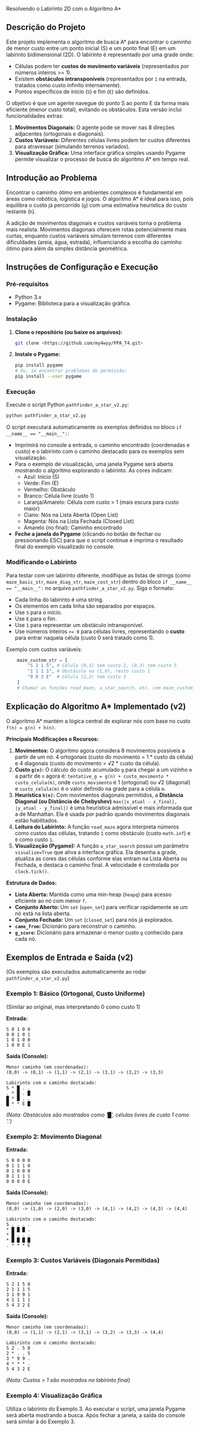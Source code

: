 Resolvendo o Labirinto 2D com o Algoritmo A*

## Descrição do Projeto

Este projeto implementa o algoritmo de busca A* para encontrar o caminho de menor custo entre um ponto inicial (S) e um ponto final (E) em um labirinto bidimensional (2D). O labirinto é representado por uma grade onde:

*   Células podem ter **custos de movimento variáveis** (representados por números inteiros >= 1).
*   Existem **obstáculos intransponíveis** (representados por `1` na entrada, tratados como custo infinito internamente).
*   Pontos específicos de início (`S`) e fim (`E`) são definidos.

O objetivo é que um agente navegue do ponto S ao ponto E da forma mais eficiente (menor custo total), evitando os obstáculos. Esta versão inclui funcionalidades extras:

1.  **Movimentos Diagonais:** O agente pode se mover nas 8 direções adjacentes (ortogonais e diagonais).
2.  **Custos Variáveis:** Diferentes células livres podem ter custos diferentes para atravessar (simulando terrenos variados).
3.  **Visualização Gráfica:** Uma interface gráfica simples usando Pygame permite visualizar o processo de busca do algoritmo A* em tempo real.

## Introdução ao Problema

Encontrar o caminho ótimo em ambientes complexos é fundamental em áreas como robótica, logística e jogos. O algoritmo A* é ideal para isso, pois equilibra o custo já percorrido (`g`) com uma estimativa heurística do custo restante (`h`).

A adição de movimentos diagonais e custos variáveis torna o problema mais realista. Movimentos diagonais oferecem rotas potencialmente mais curtas, enquanto custos variáveis simulam terrenos com diferentes dificuldades (areia, água, estrada), influenciando a escolha do caminho ótimo para além da simples distância geométrica.

## Instruções de Configuração e Execução

### Pré-requisitos

*   Python 3.x
*   Pygame: Biblioteca para a visualização gráfica.

### Instalação

1.  **Clone o repositório (ou baixe os arquivos):**
    ```bash
    git clone <https://github.com/my4wyy/FPA_T4.git>
    ```
2.  **Instale o Pygame:**
    ```bash
    pip install pygame
    # Ou, se encontrar problemas de permissão:
    pip install --user pygame
    ```

### Execução

Execute o script Python `pathfinder_a_star_v2.py`:
```bash
python pathfinder_a_star_v2.py
```
O script executará automaticamente os exemplos definidos no bloco `if __name__ == "__main__":`:

*   Imprimirá no console a entrada, o caminho encontrado (coordenadas e custo) e o labirinto com o caminho destacado para os exemplos sem visualização.
*   Para o exemplo de visualização, uma janela Pygame será aberta mostrando o algoritmo explorando o labirinto. As cores indicam:
    *   Azul: Início (S)
    *   Verde: Fim (E)
    *   Vermelho: Obstáculo
    *   Branco: Célula livre (custo 1)
    *   Laranja/Amarelo: Célula com custo > 1 (mais escura para custo maior)
    *   Ciano: Nós na Lista Aberta (Open List)
    *   Magenta: Nós na Lista Fechada (Closed List)
    *   Amarelo (no final): Caminho encontrado
*   **Feche a janela do Pygame** (clicando no botão de fechar ou pressionando ESC) para que o script continue e imprima o resultado final do exemplo visualizado no console.

### Modificando o Labirinto

Para testar com um labirinto diferente, modifique as listas de strings (como `maze_basic_str`, `maze_diag_str`, `maze_cost_str`) dentro do bloco `if __name__ == "__main__":` no arquivo `pathfinder_a_star_v2.py`. Siga o formato:

*   Cada linha do labirinto é uma string.
*   Os elementos em cada linha são separados por espaços.
*   Use `S` para o início.
*   Use `E` para o fim.
*   Use `1` para representar um obstáculo intransponível.
*   Use números inteiros `>= 0` para células livres, representando o **custo** para entrar naquela célula (custo 0 será tratado como 1).

Exemplo com custos variáveis:
```python
    maze_custom_str = [
        "S 2 1 5", # Célula (0,1) tem custo 2, (0,3) tem custo 5
        "1 1 1 1", # Obstáculo na (1,0), resto custo 1
        "0 0 3 E"  # Célula (2,2) tem custo 3
    ]
    # Chamar as funções read_maze, a_star_search, etc. com maze_custom_str
```

## Explicação do Algoritmo A* Implementado (v2)

O algoritmo A* mantém a lógica central de explorar nós com base no custo `f(n) = g(n) + h(n)`.

**Principais Modificações e Recursos:**

1.  **Movimentos:** O algoritmo agora considera 8 movimentos possíveis a partir de um nó: 4 ortogonais (custo do movimento = 1 * custo da célula) e 4 diagonais (custo do movimento = √2 * custo da célula).
2.  **Custo `g(n)`:** O cálculo do custo acumulado `g` para chegar a um vizinho `m` a partir de `n` agora é: `tentative_g = g(n) + custo_movimento * custo_celula(m)`, onde `custo_movimento` é 1 (ortogonal) ou √2 (diagonal) e `custo_celula(m)` é o valor definido na grade para a célula `m`.
3.  **Heurística `h(n)`:** Com movimentos diagonais permitidos, a **Distância Diagonal (ou Distância de Chebyshev)** `max(|x_atual - x_final|, |y_atual - y_final|)` é uma heurística admissível e mais informada que a de Manhattan. Ela é usada por padrão quando movimentos diagonais estão habilitados.
4.  **Leitura do Labirinto:** A função `read_maze` agora interpreta números como custos das células, tratando `1` como obstáculo (custo `math.inf`) e `0` como custo `1`.
5.  **Visualização (Pygame):** A função `a_star_search` possui um parâmetro `visualize=True` que ativa a interface gráfica. Ela desenha a grade, atualiza as cores das células conforme elas entram na Lista Aberta ou Fechada, e destaca o caminho final. A velocidade é controlada por `clock.tick()`.

**Estrutura de Dados:**

*   **Lista Aberta:** Mantida como uma min-heap (`heapq`) para acesso eficiente ao nó com menor `f`.
*   **Conjunto Aberto:** Um `set` (`open_set`) para verificar rapidamente se um nó está na lista aberta.
*   **Conjunto Fechado:** Um `set` (`closed_set`) para nós já explorados.
*   **`came_from`:** Dicionário para reconstruir o caminho.
*   **`g_score`:** Dicionário para armazenar o menor custo `g` conhecido para cada nó.

## Exemplos de Entrada e Saída (v2)

(Os exemplos são executados automaticamente ao rodar `pathfinder_a_star_v2.py`)

### Exemplo 1: Básico (Ortogonal, Custo Uniforme)

(Similar ao original, mas interpretando 0 como custo 1)

**Entrada:**
```
S 0 1 0 0
0 0 1 0 1
1 0 1 0 0
1 0 0 E 1
```
**Saída (Console):**
```
Menor caminho (em coordenadas):
(0,0) -> (0,1) -> (1,1) -> (2,1) -> (3,1) -> (3,2) -> (3,3)

Labirinto com o caminho destacado:
S * █ . .
. * █ . █
█ * █ . .
█ * * E █
```
*(Nota: Obstáculos são mostrados como '█', células livres de custo 1 como '.')*

### Exemplo 2: Movimento Diagonal

**Entrada:**
```
S 0 0 0 0
0 1 1 1 0
0 1 0 0 0
0 1 1 1 1
0 0 0 0 E
```
**Saída (Console):**
```
Menor caminho (em coordenadas):
(0,0) -> (1,0) -> (2,0) -> (3,0) -> (4,1) -> (4,2) -> (4,3) -> (4,4)

Labirinto com o caminho destacado:
S . . . .
* █ █ █ .
* █ . . .
* █ █ █ █
. * * * E
```

### Exemplo 3: Custos Variáveis (Diagonais Permitidas)

**Entrada:**
```
S 2 1 5 8
2 1 1 1 5
3 1 9 9 1
4 1 1 1 1
5 4 3 2 E
```
**Saída (Console):**
```
Menor caminho (em coordenadas):
(0,0) -> (1,1) -> (2,1) -> (3,1) -> (3,2) -> (3,3) -> (4,4)

Labirinto com o caminho destacado:
S 2 . 5 8
2 * . . 5
3 * 9 9 .
4 * * * .
5 4 3 2 E
```
*(Nota: Custos > 1 são mostrados no labirinto final)*

### Exemplo 4: Visualização Gráfica

Utiliza o labirinto do Exemplo 3. Ao executar o script, uma janela Pygame será aberta mostrando a busca. Após fechar a janela, a saída do console será similar à do Exemplo 3.

